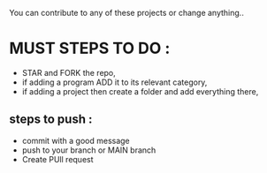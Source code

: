 You can contribute to any of these projects or change anything..

# MUST STEPS TO DO :
- STAR and FORK the repo,
- if adding a program ADD it to its relevant category,
- if adding a project then create a folder and add everything there,

## steps to push :
- commit with a good message
- push to your branch or MAIN branch
- Create PUll request
